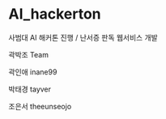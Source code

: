 # AI_hackerton
사범대 AI 해커톤 진행  / 난서증 판독 웹서비스 개발 


곽박조 Team

곽인애  inane99

박태경  tayver

조은서  theeunseojo

